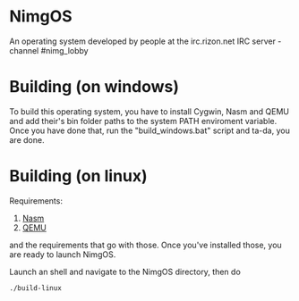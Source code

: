 # NimgOS
An operating system developed by people at the irc.rizon.net IRC server - channel #nimg_lobby

# Building (on windows)
To build this operating system, you have to install Cygwin, Nasm and QEMU and add their's bin folder paths to the system PATH enviroment variable.
Once you have done that, run the "build_windows.bat" script and ta-da, you are done.

# Building (on linux)
Requirements:

1. [Nasm](http://www.nasm.us)
2. [QEMU](http://wiki.qemu.org/Main_Page)

and the requirements that go with those.
Once you've installed those, you are ready to launch NimgOS.

Launch an shell and navigate to the NimgOS directory, then do

```shell
./build-linux

```
